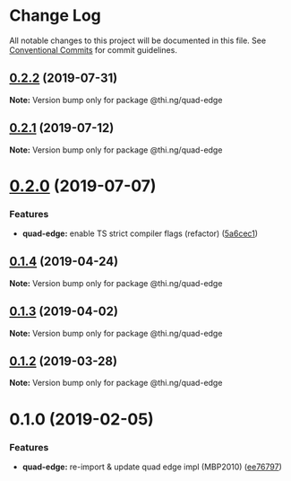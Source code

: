 # Change Log

All notable changes to this project will be documented in this file.
See [Conventional Commits](https://conventionalcommits.org) for commit guidelines.

## [0.2.2](https://github.com/thi-ng/umbrella/compare/@thi.ng/quad-edge@0.2.1...@thi.ng/quad-edge@0.2.2) (2019-07-31)

**Note:** Version bump only for package @thi.ng/quad-edge





## [0.2.1](https://github.com/thi-ng/umbrella/compare/@thi.ng/quad-edge@0.2.0...@thi.ng/quad-edge@0.2.1) (2019-07-12)

**Note:** Version bump only for package @thi.ng/quad-edge





# [0.2.0](https://github.com/thi-ng/umbrella/compare/@thi.ng/quad-edge@0.1.4...@thi.ng/quad-edge@0.2.0) (2019-07-07)


### Features

* **quad-edge:** enable TS strict compiler flags (refactor) ([5a6cec1](https://github.com/thi-ng/umbrella/commit/5a6cec1))





## [0.1.4](https://github.com/thi-ng/umbrella/compare/@thi.ng/quad-edge@0.1.3...@thi.ng/quad-edge@0.1.4) (2019-04-24)

**Note:** Version bump only for package @thi.ng/quad-edge





## [0.1.3](https://github.com/thi-ng/umbrella/compare/@thi.ng/quad-edge@0.1.2...@thi.ng/quad-edge@0.1.3) (2019-04-02)

**Note:** Version bump only for package @thi.ng/quad-edge





## [0.1.2](https://github.com/thi-ng/umbrella/compare/@thi.ng/quad-edge@0.1.1...@thi.ng/quad-edge@0.1.2) (2019-03-28)

**Note:** Version bump only for package @thi.ng/quad-edge







# 0.1.0 (2019-02-05)


### Features

* **quad-edge:** re-import & update quad edge impl (MBP2010) ([ee76797](https://github.com/thi-ng/umbrella/commit/ee76797))
